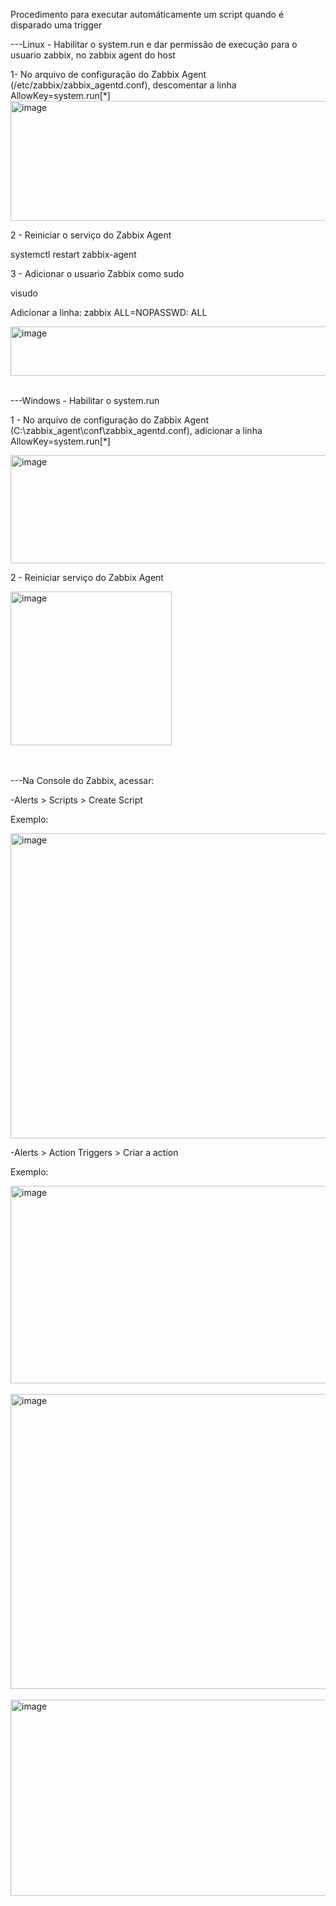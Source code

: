 Procedimento para executar automáticamente um script quando é disparado uma trigger


---Linux - Habilitar o system.run e dar permissão de execução para o usuario zabbix, no zabbix agent do host

1- No arquivo de configuração do Zabbix Agent (/etc/zabbix/zabbix_agentd.conf), descomentar a linha AllowKey=system.run[*]
<img width="891" height="192" alt="image" src="https://github.com/user-attachments/assets/5d1e5155-ec72-41ea-a100-43c7cb92163b" />


2 - Reiniciar o serviço do Zabbix Agent

systemctl restart zabbix-agent

    
3 - Adicionar o usuario Zabbix como sudo

visudo

Adicionar a linha: zabbix ALL=NOPASSWD: ALL

<img width="540" height="79" alt="image" src="https://github.com/user-attachments/assets/c6212182-0b42-4d07-a1d2-66ce322dee58" />

<br>
<br>

---Windows - Habilitar o system.run

1 - No arquivo de configuração do Zabbix Agent (C:\zabbix_agent\conf\zabbix_agentd.conf), adicionar a linha AllowKey=system.run[*]

<img width="908" height="173" alt="image" src="https://github.com/user-attachments/assets/c7b906a3-0676-416b-a683-0fe680f32911" />

2 - Reiniciar serviço do Zabbix Agent

<img width="258" height="246" alt="image" src="https://github.com/user-attachments/assets/b0f64d01-45aa-4477-8e44-ea655a14e640" />

<br>
<br>
<br>

---Na Console do Zabbix, acessar:

-Alerts > Scripts > Create Script

Exemplo:

<img width="1037" height="488" alt="image" src="https://github.com/user-attachments/assets/dff9a2bf-ce35-4275-b358-98e28213f0d7" />


-Alerts > Action Triggers > Criar a action

Exemplo:

<img width="1039" height="316" alt="image" src="https://github.com/user-attachments/assets/014246eb-3ed9-4f42-b266-39a78d7d8d6a" />
<br>
<br>
<img width="1038" height="472" alt="image" src="https://github.com/user-attachments/assets/07e80ac4-6bc5-40e6-8058-bb8207fd60fb" />
<br>
<br>
<img width="598" height="314" alt="image" src="https://github.com/user-attachments/assets/6db0fc62-b9dc-40f7-b07a-77b09700fcb4" />
<br>
<br>
